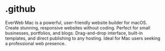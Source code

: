 # .github
EverWeb Mac is a powerful, user-friendly website builder for macOS. Create stunning, responsive websites without coding. Perfect for small businesses, portfolios, and blogs. Drag-and-drop interface, built-in templates, and direct publishing to any hosting. Ideal for Mac users seeking a professional web presence.
